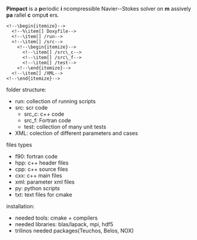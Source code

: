 **Pimpact** is a <b>p</b>eriodic
**i** ncompressible
Navier--Stokes solver on
**m** assively
**pa** rallel
**c** ompu**t** ers.



<!--To get the code, one has to execute-->
<!--\begin{lstlisting}[language=bash]-->
<!--git clone https://github.com/huppd/PINTimpact.git-->
<!--\end{lstlisting}-->
<!--in a shell.-->
<!--This will download the folder \texttt{Pimpact} into the folder of execution.-->
<!--%The folder \texttt{Pimpact}-->
<!--This folder has the following structure-->
<!--\vspace{-0.25cm}-->
<!--\texttt{\begin{itemize} -->
  <!--\item[] /PINTimpact-->
    <!--\begin{itemize}-->
      <!--%\item[] Doxyfile-->
      <!--\item[] /run-->
      <!--\item[] /src-->
        <!--\begin{itemize}-->
          <!--\item[] /src\_c-->
          <!--\item[] /src\_f-->
          <!--\item[] /test-->
        <!--\end{itemize}-->
      <!--\item[] /XML-->
    <!--\end{itemize}-->
<!--\end{itemize}-->
<!--\vspace{-0.25cm}-->
<!--}-->
<!--%The \texttt{Doxyfile} contains instruction to generate the documentation, explaine-->
<!--%later.-->
<!--The \texttt{run} folder contains various python scripts, that can start multiple jobs-->
<!--and create folder hierarchies for parameter studies or scaling tests.-->
<!--The \texttt{src} folder contains three subfolders, \texttt{src\_c} for the-->
<!--\cpp{} part of the code,-->
<!--\texttt{src\_f} for the \fortran{} part of the code, and \texttt{test} for the unit-tests.-->
<!--The \texttt{XML} folder contains various \texttt{xml} parameter files.-->
<!--These are used to set up the parameters and problems for the \textsc{Pimpact} solver.-->

<!--The documentation can be created by executing-->
<!--\begin{lstlisting}[language=bash]-->
<!--doxygen Doxyfile-->
<!--\end{lstlisting}-->
<!--in the \texttt{PINTimpact} folder.-->
<!--This will generate the documentation in the \texttt{doc} folder.-->
<!--The documentation can be read by opening the file \texttt{doc/html/index.html} by a-->
<!--preferred browser.-->
<!--Further information about compiling and using the code can be found there.-->


folder structure:

- run: collection of running scripts
- src: scr code
  - src_c: c++ code 
  - src_f: Fortran code
  - test: collection of many unit tests
- XML: colection of different parameters and cases

 files types
 - f90: fortran code
 - hpp: c++ header files
 - cpp: c++ source files
 - cxx: c++ main files
 - xml: parameter xml files
 - py: python scripts
 - txt: text files for cmake


 installation:

 - needed tools: cmake + compilers
 - needed libraries: blas/lapack, mpi, hdf5
 - trilinos needed packages(Teuchos, Belos, NOX)

